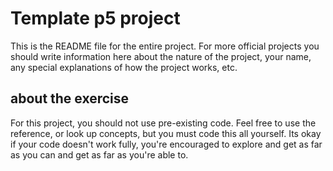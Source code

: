 # Template p5 project

This is the README file for the entire project. For more official projects you should write information here about the nature of the project, your name, any special explanations of how the project works, etc.

## about the exercise 

For this project, you should not use pre-existing code. Feel free to use the reference, or look up concepts, but you must code this all yourself. Its okay if your code doesn't work fully, you're encouraged to explore and get as far as you can and get as far as you're able to. 